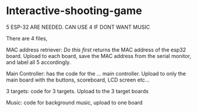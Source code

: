 # Interactive-shooting-game



5 ESP-32 ARE NEEDED. CAN USE 4 IF DONT WANT MUSIC

There are 4 files,

MAC address retriever: *Do this first* returns the MAC address of the esp32 board. Upload to each board, save the MAC address from the serial monitor, and label all 5 accordingly.

Main Controller: has the code for the ... main controller. Upload to only the main board with the buttons, scoreboard, LCD screen etc...

3 targets: code for 3 targets. Upload to the 3 target boards

Music: code for background music, upload to one board

